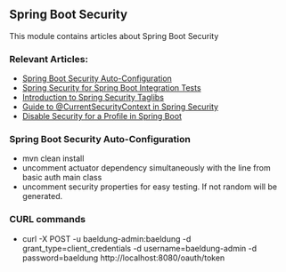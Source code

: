 ## Spring Boot Security

This module contains articles about Spring Boot Security

### Relevant Articles:

- [Spring Boot Security Auto-Configuration](https://www.baeldung.com/spring-boot-security-autoconfiguration)
- [Spring Security for Spring Boot Integration Tests](https://www.baeldung.com/spring-security-integration-tests)
- [Introduction to Spring Security Taglibs](https://www.baeldung.com/spring-security-taglibs)
- [Guide to @CurrentSecurityContext in Spring Security](https://www.baeldung.com/spring-currentsecuritycontext)
- [Disable Security for a Profile in Spring Boot](https://www.baeldung.com/spring-security-disable-profile)


### Spring Boot Security Auto-Configuration

- mvn clean install 
- uncomment actuator dependency simultaneously with the line from basic auth main class
- uncomment security properties for easy testing. If not random will be generated.

### CURL commands

- curl -X POST -u baeldung-admin:baeldung -d grant_type=client_credentials -d username=baeldung-admin -d password=baeldung http://localhost:8080/oauth/token
